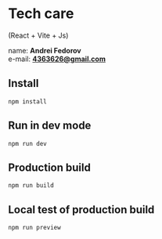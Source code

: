 # Tech care
(React + Vite + Js)

name: **Andrei Fedorov**<br>
e-mail: **4363626@gmail.com**


## Install

```
npm install
```

## Run in dev mode

```
npm run dev
```

## Production build

```
npm run build
```

## Local test of production build

```
npm run preview
```
